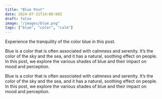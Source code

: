 ```yaml
---
title: "Blue Post"
date: 2024-07-31T14:00:00Z
draft: false
image: "/images/blue.png"
tags: ["blue", "color", "calm"]
---
```



Experience the tranquility of the color blue in this post.


Blue is a color that is often associated with calmness and serenity. It’s the color of the sky and the sea, and it has a natural, soothing effect on people. In this post, we explore the various shades of blue and their impact on mood and perception.


Blue is a color that is often associated with calmness and serenity. It’s the color of the sky and the sea, and it has a natural, soothing effect on people. In this post, we explore the various shades of blue and their impact on mood and perception.
